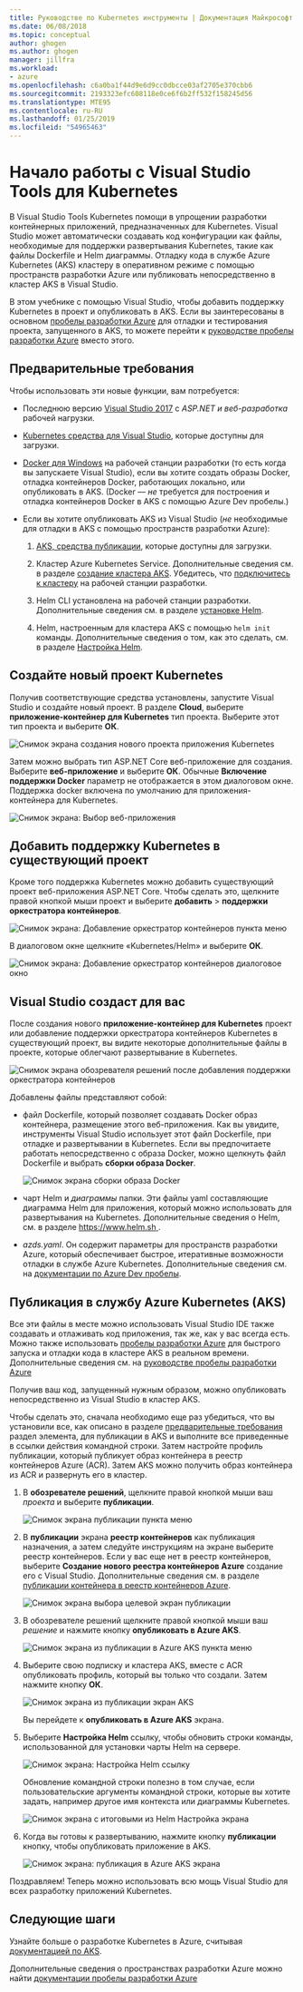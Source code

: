 ```yaml
---
title: Руководстве по Kubernetes инструменты | Документация Майкрософт
ms.date: 06/08/2018
ms.topic: conceptual
author: ghogen
ms.author: ghogen
manager: jillfra
ms.workload:
- azure
ms.openlocfilehash: c6a0ba1f44d9e6d9cc0dbcce03af2705e370cbb6
ms.sourcegitcommit: 2193323efc608118e0ce6f6b2ff532f158245d56
ms.translationtype: MTE95
ms.contentlocale: ru-RU
ms.lasthandoff: 01/25/2019
ms.locfileid: "54965463"
---
```

# <a name="get-started-with-visual-studio-kubernetes-tools"></a>Начало работы с Visual Studio Tools для Kubernetes

В Visual Studio Tools Kubernetes помощи в упрощении разработки контейнерных приложений, предназначенных для Kubernetes. Visual Studio может автоматически создавать код конфигурации как файлы, необходимые для поддержки развертывания Kubernetes, такие как файлы Dockerfile и Helm диаграммы. Отладку кода в службе Azure Kubernetes (AKS) кластеру в оперативном режиме с помощью пространств разработки Azure или публиковать непосредственно в кластер AKS в Visual Studio.

В этом учебнике с помощью Visual Studio, чтобы добавить поддержку Kubernetes в проект и опубликовать в AKS. Если вы заинтересованы в основном [пробелы разработки Azure](http://aka.ms/get-azds) для отладки и тестирования проекта, запущенного в AKS, то можете перейти к [руководстве пробелы разработки Azure](https://docs.microsoft.com/azure/dev-spaces/get-started-netcore-visualstudio) вместо этого.

## <a name="prerequisites"></a>Предварительные требования

Чтобы использовать эти новые функции, вам потребуется:

- Последнюю версию [Visual Studio 2017](https://visualstudio.microsoft.com/download) с *ASP.NET и веб-разработка* рабочей нагрузки.

- [Kubernetes средства для Visual Studio](https://aka.ms/get-vsk8stools), которые доступны для загрузки.

- [Docker для Windows](https://store.docker.com/editions/community/docker-ce-desktop-windows) на рабочей станции разработки (то есть когда вы запускаете Visual Studio), если вы хотите создать образы Docker, отладка контейнеров Docker, работающих локально, или опубликовать в AKS. (Docker — *не* требуется для построения и отладка контейнеров Docker в AKS с помощью Azure Dev пробелы.)

- Если вы хотите опубликовать AKS из Visual Studio (*не* необходимые для отладки в AKS с помощью пространств разработки Azure):

    1.  [AKS, средства публикации](https://aka.ms/get-vsk8spublish), которые доступны для загрузки.

    1.  Кластер Azure Kubernetes Service. Дополнительные сведения см. в разделе [создание кластера AKS](/azure/aks/kubernetes-walkthrough-portal#create-aks-cluster). Убедитесь, что [подключитесь к кластеру](/azure/aks/kubernetes-walkthrough#connect-to-the-cluster) на рабочей станции разработки.

    1.  Helm CLI установлена на рабочей станции разработки. Дополнительные сведения см. в разделе [установке Helm](https://github.com/kubernetes/helm/blob/master/docs/install.md).

    1.  Helm, настроенным для кластера AKS с помощью `helm init` команды. Дополнительные сведения о том, как это сделать, см. в разделе [Настройка Helm](/azure/aks/kubernetes-helm#configure-helm).

## <a name="create-a-new-kubernetes-project"></a>Создайте новый проект Kubernetes

Получив соответствующие средства установлены, запустите Visual Studio и создайте новый проект. В разделе **Cloud**, выберите **приложение-контейнер для Kubernetes** тип проекта. Выберите этот тип проекта и выберите **ОК**.

![Снимок экрана создания нового проекта приложения Kubernetes](media/k8s-tools-new-k8s-app.png)

Затем можно выбрать тип ASP.NET Core веб-приложение для создания. Выберите **веб-приложение** и выберите **ОК**. Обычные **Включение поддержки Docker** параметр не отображается в этом диалоговом окне.  Поддержка docker включена по умолчанию для приложения-контейнера для Kubernetes.

![Снимок экрана: Выбор веб-приложения](media/k8s-tools-web-app-selection-screen.png)

## <a name="add-kubernetes-support-to-an-existing-project"></a>Добавить поддержку Kubernetes в существующий проект

Кроме того поддержка Kubernetes можно добавить существующий проект веб-приложения ASP.NET Core. Чтобы сделать это, щелкните правой кнопкой мыши проект и выберите **добавить** > **поддержки оркестратора контейнеров**.

![Снимок экрана: Добавление оркестратор контейнеров пункта меню](media/k8s-tools-add-container-orchestrator.png)

В диалоговом окне щелкните «Kubernetes/Helm» и выберите **ОК**.

![Снимок экрана: Добавление оркестратор контейнеров диалоговое окно](media/k8s-tools-add-container-orchestrator-dialog-box.PNG)

## <a name="what-visual-studio-creates-for-you"></a>Visual Studio создаст для вас

После создания нового **приложение-контейнер для Kubernetes** проект или добавление поддержки оркестратора контейнеров Kubernetes в существующий проект, вы видите некоторые дополнительные файлы в проекте, которые облегчают развертывание в Kubernetes.

![Снимок экрана обозревателя решений после добавления поддержки оркестратора контейнеров](media/k8s-tools-solution-explorer.png)

Добавлены файлы представляют собой:

- файл Dockerfile, который позволяет создавать Docker образ контейнера, размещение этого веб-приложения. Как вы увидите, инструменты Visual Studio использует этот файл Dockerfile, при отладке и развертывании в Kubernetes. Если вы предпочитаете работать непосредственно с образа Docker, можно щелкнуть файл Dockerfile и выбрать **сборки образа Docker**.

   ![Снимок экрана сборки образа Docker](media/k8s-tools-build-docker-image.png)

- чарт Helm и *диаграммы* папки. Эти файлы yaml составляющие диаграмма Helm для приложения, который можно использовать для развертывания на Kubernetes. Дополнительные сведения о Helm, см. в разделе [ https://www.helm.sh ](https://www.helm.sh).

- *azds.yaml*. Он содержит параметры для пространств разработки Azure, который обеспечивает быстрое, итеративные возможности отладки в службе Azure Kubernetes. Дополнительные сведения см. на [документации по Azure Dev пробелы](https://docs.microsoft.com/azure/dev-spaces/azure-dev-spaces).

## <a name="publish-to-azure-kubernetes-service-aks"></a>Публикация в службу Azure Kubernetes (AKS)

Все эти файлы в месте можно использовать Visual Studio IDE также создавать и отлаживать код приложения, так же, как у вас всегда есть. Можно также использовать [пробелы разработки Azure](http://aka.ms/get-azds) для быстрого запуска и отладки кода в кластере AKS в реальном времени. Дополнительные сведения см. на [руководстве пробелы разработки Azure](https://docs.microsoft.com/azure/dev-spaces/get-started-netcore-visualstudio)

Получив ваш код, запущенный нужным образом, можно опубликовать непосредственно из Visual Studio в кластер AKS.

Чтобы сделать это, сначала необходимо еще раз убедиться, что вы установили все, как описано в разделе [предварительные требования](#prerequisites) раздел элемента, для публикации в AKS и выполните все приведенные в ссылки действия командной строки. Затем настройте профиль публикации, который публикует образ контейнера в реестр контейнеров Azure (ACR). Затем AKS можно получить образ контейнера из ACR и развернуть его в кластер.

1. В **обозревателе решений**, щелкните правой кнопкой мыши ваш *проекта* и выберите **публикации**.

   ![Снимок экрана публикации пункта меню](media/k8s-tools-publish-project.png)

2. В **публикации** экрана **реестр контейнеров** как публикация назначения, а затем следуйте инструкциям на экране выберите реестр контейнеров. Если у вас еще нет в реестр контейнеров, выберите **Создание нового реестра контейнеров Azure** создание его с Visual Studio. Дополнительные сведения см. в разделе [публикации контейнера в реестр контейнеров Azure](#publish-your-container-to-azure-container-registry).

   ![Снимок экрана выбора целевой экран публикации](media/k8s-tools-publish-to-acr.png)

3. В обозревателе решений щелкните правой кнопкой мыши ваш *решение* и нажмите кнопку **опубликовать в Azure AKS**.

   ![Снимок экрана из публикации в Azure AKS пункта меню](media/k8s-tools-publish-solution.png)

4. Выберите свою подписку и кластера AKS, вместе с ACR опубликовать профиль, который вы только что создали. Затем нажмите кнопку **ОК**.

   ![Снимок экрана из публикации экран AKS](media/k8s-tools-publish-to-aks.png)

   Вы перейдете к **опубликовать в Azure AKS** экрана.

5. Выберите **Настройка Helm** ссылку, чтобы обновить строки команды, использованной для установки чарты Helm на сервере.

   ![Снимок экрана: Настройка Helm ссылку](media/k8s-tools-configure-helm.png)

   Обновление командной строки полезно в том случае, если пользовательские аргументы командной строки, которые вы хотите задать, например другое имя контекста или диаграммы Kubernetes.

   ![Снимок экрана с итоговыми из Helm Настройка экрана](media/k8s-tools-helm-configure-screen.png)

6. Когда вы готовы к развертыванию, нажмите кнопку **публикации** кнопку, чтобы опубликовать приложение в AKS.

   ![Снимок экрана: публикация в Azure AKS экрана](media/k8s-tools-publish-screen.png)

Поздравляем! Теперь можно использовать всю мощь Visual Studio для всех разработку приложений Kubernetes.

## <a name="next-steps"></a>Следующие шаги

Узнайте больше о разработке Kubernetes в Azure, считывая [документацией по AKS](/azure/aks).

Дополнительные сведения о пространствах разработки Azure можно найти [документации пробелы разработки Azure](http://aka.ms/get-azds)
